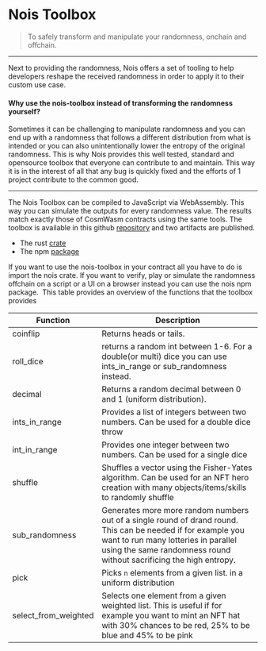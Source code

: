 # Nois Toolbox

> To safely transform and manipulate your randomness, onchain and offchain.

---

Next to providing the randomness, Nois offers a set of tooling to help
developers reshape the received randomness in order to apply it to their custom
use case.

#### Why use the nois-toolbox instead of transforming the randomness yourself?

Sometimes it can be challenging to manipulate randomness and you can end up with
a randomness that follows a different distribution from what is intended or you
can also unintentionally lower the entropy of the original randomness. This is
why Nois provides this well tested, standard and opensource toolbox that
everyone can contribute to and maintain. This way it is in the interest of all
that any bug is quickly fixed and the efforts of 1 project contribute to the
common good.

---

The Nois Toolbox can be compiled to JavaScript via WebAssembly. This way you can
simulate the outputs for every randomness value. The results match exactly those
of CosmWasm contracts using the same tools. The toolbox is available in this
github [repository](https://github.com/noislabs/nois) and two artifacts are
published.

- The rust [crate](https://crates.io/crates/nois)
- The npm [package](https://www.npmjs.com/package/nois)

If you want to use the nois-toolbox in your contract all you have to do is
import the nois crate. If you want to verify, play or simulate the randomness
offchain on a script or a UI on a browser instead you can use the nois npm
package. ​ This table provides an overview of the functions that the toolbox
provides

| Function       | Description                                                                                                                                                                                                                 |
| -------------- | --------------------------------------------------------------------------------------------------------------------------------------------------------------------------------------------------------------------------- |
| coinflip       | Returns heads or tails.                                                                                                                                                                                                     |
| roll_dice      | returns a random int between 1-6. For a double(or multi) dice you can use ints_in_range or sub_randomness instead.                                                                                                          |
| decimal        | Returns a random decimal between 0 and 1 (uniform distribution).                                                                                                                                                            |
| ints_in_range  | Provides a list of integers between two numbers. Can be used for a double dice throw                                                                                                                                        |
| int_in_range   | Provides one integer between two numbers. Can be used for a single dice                                                                                                                                                     |
| shuffle        | Shuffles a vector using the Fisher-Yates algorithm. Can be used for an NFT hero creation with many objects/items/skills to randomly shuffle                                                                                 |
| sub_randomness | Generates more more random numbers out of a single round of drand round. This can be needed if for example you want to run many lotteries in parallel using the same randomness round without sacrificing the high entropy. |
| pick           | Picks `n` elements from a given list. in a uniform distribution                                                                                                                                                             |
| select_from_weighted | Selects one element from a given weighted list. This is useful if for example you want to mint an NFT hat with 30% chances to be red, 25% to be blue and 45% to be pink                                               |
